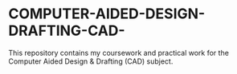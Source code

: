 # COMPUTER-AIDED-DESIGN-DRAFTING-CAD-
This repository contains my coursework and practical work for the Computer Aided Design &amp; Drafting (CAD) subject.
